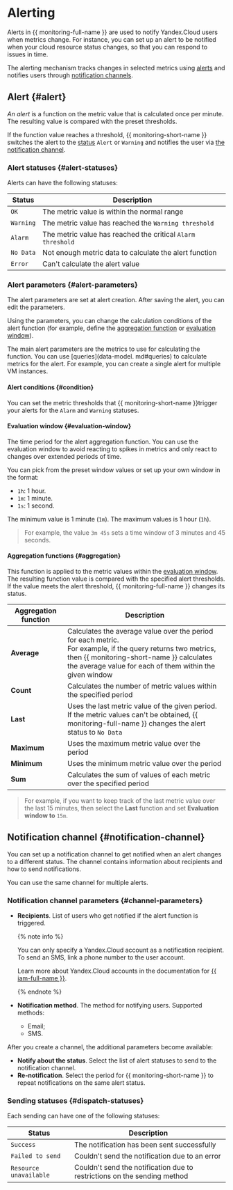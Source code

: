# Alerting

Alerts in {{ monitoring-full-name }} are used to notify Yandex.Cloud users when metrics change.
For instance, you can set up an alert to be notified when your cloud resource status changes, so that you can respond to issues in time.

The alerting mechanism tracks changes in selected metrics using [alerts](#alert) and notifies users through [notification channels](#notification-channel).

## Alert {#alert}

_An alert_ is a function on the metric value that is calculated once per minute. The resulting value is compared with the preset thresholds.

If the function value reaches a threshold, {{ monitoring-short-name }} switches the alert to the [status](#alert-statuses) `Alert` or `Warning` and notifies the user via [the notification channel](#notification-channel).

### Alert statuses {#alert-statuses}

Alerts can have the following statuses:

| Status | Description |
| ----- | ----- |
| `OK` | The metric value is within the normal range |
| `Warning` | The metric value has reached the `Warning threshold` |
| `Alarm` | The metric value has reached the critical `Alarm threshold` |
| `No Data` | Not enough metric data to calculate the alert function |
| `Error` | Can't calculate the alert value |

### Alert parameters {#alert-parameters}

The alert parameters are set at alert creation. After saving the alert, you can edit the parameters.

Using the parameters, you can change the calculation conditions of the alert function (for example, define the [aggregation function](#aggregation) or [evaluation window](#evaluation-window)).

The main alert parameters are the metrics to use for calculating the function. You can use [queries](data-model. md#queries) to calculate metrics for the alert.
For example, you can create a single alert for multiple VM instances.

#### Alert conditions {#condition}

You can set the metric thresholds that {{ monitoring-short-name }}trigger your alerts for the `Alarm` and `Warning` statuses.

#### Evaluation window {#evaluation-window}

The time period for the alert aggregation function.
You can use the evaluation window to avoid reacting to spikes in metrics and only react to changes over extended periods of time.

You can pick from the preset window values or set up your own window in the format:

* `1h`: 1 hour.
* `1m`: 1 minute.
* `1s`: 1 second.

The minimum value is 1 minute (`1m`).
The maximum values is 1 hour (`1h`).

> For example, the value `3m 45s` sets a time window of 3 minutes and 45 seconds.

#### Aggregation functions {#aggregation}

This function is applied to the metric values within the [evaluation window](#evaluation-window).
The resulting function value is compared with the specified alert thresholds.
If the value meets the alert threshold, {{ monitoring-full-name }} changes its status.

| Aggregation function | Description |
| ----- | ----- |
| **Average** | Calculates the average value over the period for each metric.<br/>For example, if the query returns two metrics, then {{ monitoring-short-name }} calculates the average value for each of them within the given window |
| **Count** | Calculates the number of metric values within the specified period |
| **Last** | Uses the last metric value of the given period. If the metric values can't be obtained, {{ monitoring-full-name }} changes the alert status to `No Data` |
| **Maximum** | Uses the maximum metric value over the period |
| **Minimum** | Uses the minimum metric value over the period |
| **Sum** | Calculates the sum of values of each metric over the specified period |

> For example, if you want to keep track of the last metric value over the last 15 minutes, then select the **Last** function and set **Evaluation window to** `15m`.

## Notification channel {#notification-channel}

You can set up a notification channel to get notified when an alert changes to a different status.
The channel contains information about recipients and how to send notifications.

You can use the same channel for multiple alerts.

### Notification channel parameters {#channel-parameters}

- **Recipients**. List of users who get notified if the alert function is triggered.

    {% note info %}

    You can only specify a Yandex.Cloud account as a notification recipient.
To send an SMS, link a phone number to the user account.

    Learn more about Yandex.Cloud accounts in the documentation for [{{ iam-full-name }}](../../iam/concepts/index.md#accounts).

    {% endnote %}

- **Notification method**. The method for notifying users. Supported methods:
  - Email;
  - SMS.

After you create a channel, the additional parameters become available:

- **Notify about the status**. Select the list of alert statuses to send to the notification channel.
- **Re-notification**. Select the period for {{ monitoring-short-name }} to repeat notifications on the same alert status.

### Sending statuses {#dispatch-statuses}

Each sending can have one of the following statuses:

| Status | Description |
| ----- | ----- |
| `Success` | The notification has been sent successfully |
| `Failed to send` | Couldn't send the notification due to an error |
| `Resource unavailable` | Couldn't send the notification due to restrictions on the sending method |

